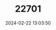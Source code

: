 ---
title: "22701"
category: "Typhlosaurus lomiae"
draft: false
date: 2024-02-22 13:03:50
languages:
  English: ["Lomi's Blind Legless Skink"]
---